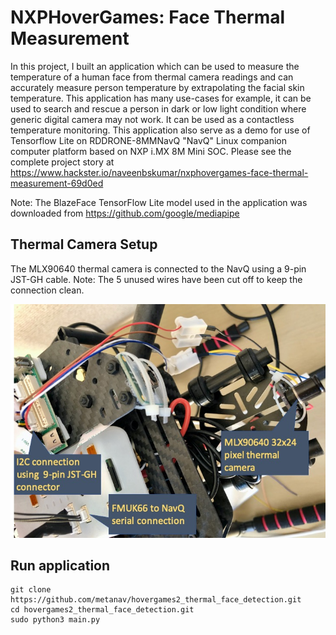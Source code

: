 # NXPHoverGames: Face Thermal Measurement

In this project, I built an application which can be used to measure the temperature of a human face from thermal camera readings and can accurately measure person temperature by extrapolating the facial skin temperature. This application has many use-cases for example, it can be used to search and rescue a person in dark or low light condition where generic digital camera may not work. It can be used as a contactless temperature monitoring. This application also serve as a demo for use of Tensorflow Lite on RDDRONE-8MMNavQ "NavQ" Linux companion computer platform based on NXP i.MX 8M Mini SOC.
Please see the complete project story at https://www.hackster.io/naveenbskumar/nxphovergames-face-thermal-measurement-69d0ed

Note: The BlazeFace TensorFlow Lite model used in the application was downloaded from https://github.com/google/mediapipe

## Thermal Camera Setup
The MLX90640 thermal camera is connected to the NavQ using a 9-pin JST-GH cable. 
Note: The 5 unused wires have been cut off to keep the connection clean.

![Connection](images/connection_2.jpg)

## Run application
```
git clone https://github.com/metanav/hovergames2_thermal_face_detection.git
cd hovergames2_thermal_face_detection.git
sudo python3 main.py
```

